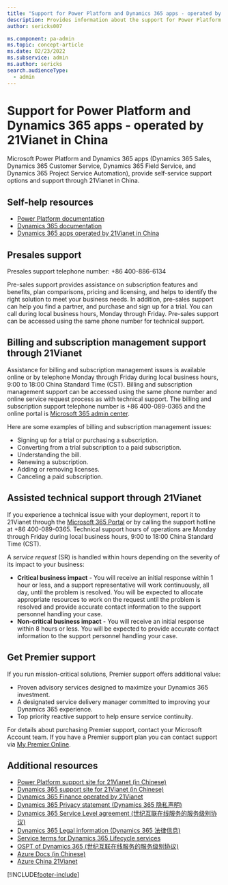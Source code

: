 ```yaml
---
title: "Support for Power Platform and Dynamics 365 apps - operated by 21Vianet in China  | MicrosoftDocs"
description: Provides information about the support for Power Platform and Dynamics 365 apps ((Dynamics 365 Sales, Dynamics 365 Customer Service, Dynamics 365 Field Service, and Dynamics 365 Project Service Automation) that are operated by 21Vianet in China 
author: sericks007

ms.component: pa-admin
ms.topic: concept-article
ms.date: 02/23/2022
ms.subservice: admin
ms.author: sericks
search.audienceType: 
  - admin
---
```

# Support for Power Platform and Dynamics 365 apps - operated by 21Vianet in China

Microsoft Power Platform and Dynamics 365 apps (Dynamics 365 Sales, Dynamics 365 Customer Service, Dynamics 365 Field Service, and Dynamics 365 Project Service Automation), provide self-service support options and support through 21Vianet in China.

## Self-help resources

- [Power Platform documentation](/power-platform/)
- [Dynamics 365 documentation](/dynamics365/)
- [Dynamics 365 apps operated by 21Vianet in China](about-microsoft-cloud-china.md)

## Presales support

Presales support telephone number: +86 400-886-6134

Pre-sales support provides assistance on subscription features and benefits, plan comparisons, pricing and licensing, and helps to identify the right solution to meet your business needs. In addition, pre-sales support can help you find a partner, and purchase and sign up for a trial. You can call during local business hours, Monday through Friday. Pre-sales support can be accessed using the same phone number for technical support. 

## Billing and subscription management support through 21Vianet

Assistance for billing and subscription management issues is available online or by telephone Monday through Friday during local business hours, 9:00 to 18:00 China Standard Time (CST). Billing and subscription management support can be accessed using the same phone number and online service request process as with technical support. The billing and subscription support telephone number is +86 400-089-0365 and the online portal is [Microsoft 365 admin center](https://admin.microsoft.com).

Here are some examples of billing and subscription management issues:

- Signing up for a trial or purchasing a subscription.
- Converting from a trial subscription to a paid subscription.
- Understanding the bill.
- Renewing a subscription.
- Adding or removing licenses.
- Canceling a paid subscription.

## Assisted technical support through 21Vianet

If you experience a technical issue with your deployment, report it to 21Vianet through the [Microsoft 365 Portal](https://portal.partner.microsoftonline.cn/) or by calling the support hotline at +86 400-089-0365. Technical support hours of operations are Monday through Friday during local business hours, 9:00 to 18:00 China Standard Time (CST).

A *service request* (SR) is handled within hours depending on the severity of its impact to your business:

- **Critical business impact** - You will receive an initial response within 1 hour or less, and a support representative will work continuously, all day, until the problem is resolved. You will be expected to allocate appropriate resources to work on the request until the problem is resolved and provide accurate contact information to the support personnel handling your case.
- **Non-critical business impact** - You will receive an initial response within 8 hours or less. You will be expected to provide accurate contact information to the support personnel handling your case.

## Get Premier support

If you run mission-critical solutions, Premier support offers additional value:

- Proven advisory services designed to maximize your Dynamics 365 investment.
- A designated service delivery manager committed to improving your Dynamics 365 experience.
- Top priority reactive support to help ensure service continuity.

For details about purchasing Premier support, contact your Microsoft Account team. If you have a Premier support plan you can contact support via [My Premier Online](https://support.microsoft.com/premier).

## Additional resources
- [Power Platform support site for 21Vianet (in Chinese)](https://www.21vbluecloud.com/powerplatform/)
- [Dynamics 365 support site for 21Vianet (in Chinese)](https://www.21vbluecloud.com/Dynamics365/)
- [Dynamics 365 Finance operated by 21Vianet](/dynamics365/unified-operations/dev-itpro/deployment/china-local-deployment)
- [Dynamics 365 Privacy statement (Dynamics 365 隐私声明)](https://www.21vbluecloud.com/Dynamics365/d365-privacy/)
- [Dynamics 365 Service Level agreement (世纪互联在线服务的服务级别协议)](https://www.21vbluecloud.com/Dynamics365/d365-sla/)
- [Dynamics 365  Legal information	(Dynamics 365 法律信息)](https://www.21vbluecloud.com/Dynamics365/dynamics365-legal/)
- [Service terms for Dynamics 365 Lifecycle services](https://www.21vbluecloud.com/dynamics365/d365-landing/)
- [OSPT of Dynamics 365 (世纪互联在线服务的服务级别协议)](https://www.21vbluecloud.com/ostpt/)
- [Azure Docs (in Chinese)](https://docs.azure.cn/zh-cn/)
- [Azure China 21Vianet](/azure/china/china-welcome)


[!INCLUDE[footer-include](../includes/footer-banner.md)]
